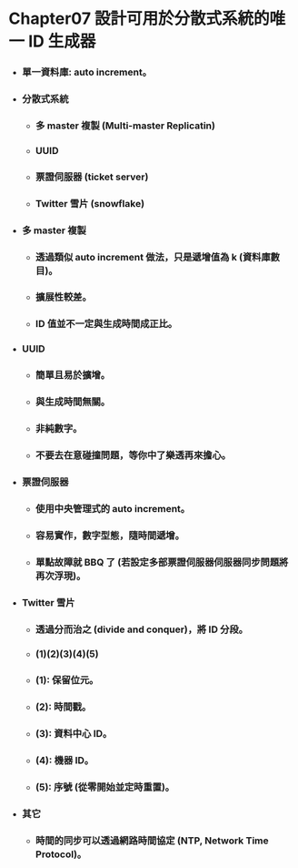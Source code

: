 Chapter07 設計可用於分散式系統的唯一 ID 生成器
=====
* ### 單一資料庫: auto increment。
* ### 分散式系統
    * ### 多 master 複製 (Multi-master Replicatin)
    * ### UUID
    * ### 票證伺服器 (ticket server)
    * ### Twitter 雪片 (snowflake)
* ### 多 master 複製
    * ### 透過類似 auto increment 做法，只是遞增值為 k (資料庫數目)。
    * ### 擴展性較差。
    * ### ID 值並不一定與生成時間成正比。
* ### UUID
    * ### 簡單且易於擴增。
    * ### 與生成時間無關。
    * ### 非純數字。
    * ### 不要去在意碰撞問題，等你中了樂透再來擔心。
* ### 票證伺服器
    * ### 使用中央管理式的 auto increment。
    * ### 容易實作，數字型態，隨時間遞增。
    * ### 單點故障就 BBQ 了 (若設定多部票證伺服器伺服器同步問題將再次浮現)。
* ### Twitter 雪片
    * ### 透過分而治之 (divide and conquer)，將 ID 分段。
    * ### (1)(2)(3)(4)(5)
    * ### (1): 保留位元。
    * ### (2): 時間戳。
    * ### (3): 資料中心 ID。
    * ### (4): 機器 ID。
    * ### (5): 序號 (從零開始並定時重置)。
* ### 其它
    * ### 時間的同步可以透過網路時間協定 (NTP, Network Time Protocol)。
<br />
